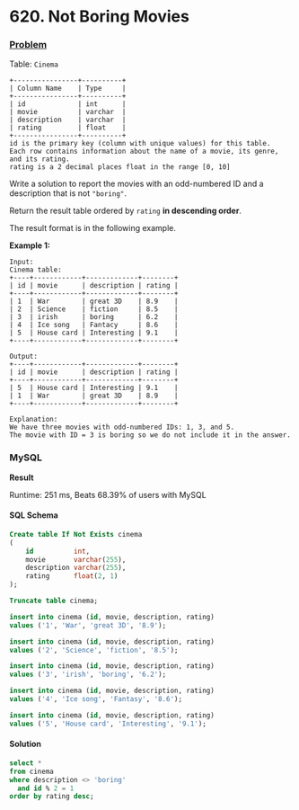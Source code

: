 # 620. Not Boring Movies

### [Problem](https://leetcode.com/problems/not-boring-movies/description/)

Table: `Cinema`

```
+----------------+----------+
| Column Name    | Type     |
+----------------+----------+
| id             | int      |
| movie          | varchar  |
| description    | varchar  |
| rating         | float    |
+----------------+----------+
id is the primary key (column with unique values) for this table.
Each row contains information about the name of a movie, its genre, and its rating.
rating is a 2 decimal places float in the range [0, 10]
```

Write a solution to report the movies with an odd-numbered ID and a description that is not `"boring"`.

Return the result table ordered by `rating` **in descending order**.

The result format is in the following example.

**Example 1:**

```
Input:
Cinema table:
+----+------------+-------------+--------+
| id | movie      | description | rating |
+----+------------+-------------+--------+
| 1  | War        | great 3D    | 8.9    |
| 2  | Science    | fiction     | 8.5    |
| 3  | irish      | boring      | 6.2    |
| 4  | Ice song   | Fantacy     | 8.6    |
| 5  | House card | Interesting | 9.1    |
+----+------------+-------------+--------+

Output:
+----+------------+-------------+--------+
| id | movie      | description | rating |
+----+------------+-------------+--------+
| 5  | House card | Interesting | 9.1    |
| 1  | War        | great 3D    | 8.9    |
+----+------------+-------------+--------+

Explanation:
We have three movies with odd-numbered IDs: 1, 3, and 5.
The movie with ID = 3 is boring so we do not include it in the answer.
```

### MySQL

**Result**

Runtime: 251 ms, Beats 68.39% of users with MySQL

#### SQL Schema

```sql
Create table If Not Exists cinema
(
    id          int,
    movie       varchar(255),
    description varchar(255),
    rating      float(2, 1)
);

Truncate table cinema;

insert into cinema (id, movie, description, rating)
values ('1', 'War', 'great 3D', '8.9');

insert into cinema (id, movie, description, rating)
values ('2', 'Science', 'fiction', '8.5');

insert into cinema (id, movie, description, rating)
values ('3', 'irish', 'boring', '6.2');

insert into cinema (id, movie, description, rating)
values ('4', 'Ice song', 'Fantasy', '8.6');

insert into cinema (id, movie, description, rating)
values ('5', 'House card', 'Interesting', '9.1');
```

#### Solution

```sql
select *
from cinema
where description <> 'boring'
  and id % 2 = 1
order by rating desc;
```
